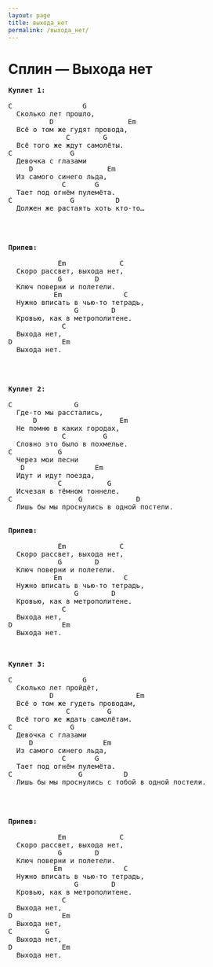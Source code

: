 ```yaml
---
layout: page
title: выхода_нет
permalink: /выхода_нет/
---
```

# Сплин — Выхода нет

<pre>
<b>Куплет 1:</b>

<span>C                 G</span>
  Сколько лет прошло,
<span>          D                  Em</span>
  Всё о том же гудят провода,
<span>              C        G</span>
  Всё того же ждут самолёты.
<span>C              G</span>
  Девочка с глазами
<span>     D                  Em</span>
  Из самого синего льда,
<span>             C       G</span>
  Тает под огнём пулемёта.
<span>C              G          D</span>
  Должен же растаять хоть кто-то&#8230;




<b>Припев:</b>

<span>            Em             C</span>
  Скоро рассвет, выхода нет,
<span>            G        D</span>
  Ключ поверни и полетели.
<span>           Em               C</span>
  Нужно вписать в чью-то тетрадь,
<span>                G        D</span>
  Кровью, как в метрополитене.
<span>             C</span>
  Выхода нет,
<span>D            Em</span>
  Выхода нет.




<b>Куплет 2:</b>

<span>C               G</span>
  Где-то мы расстались,
<span>      D                    Em</span>
  Не помню в каких городах,
<span>             C         G</span>
  Словно это было в похмелье.
<span>C           G</span>
  Через мои песни
<span>   D                 Em</span>
  Идут и идут поезда,
<span>            C           G</span>
  Исчезая в тёмном тоннеле.
<span>C                G             D</span>
  Лишь бы мы проснулись в одной постели.


<b>Припев:</b>

<span>            Em             C</span>
  Скоро рассвет, выхода нет,
<span>            G        D</span>
  Ключ поверни и полетели.
<span>           Em               C</span>
  Нужно вписать в чью-то тетрадь,
<span>                G        D</span>
  Кровью, как в метрополитене.
<span>             C</span>
  Выхода нет,
<span>D            Em</span>
  Выхода нет.



<b>Куплет 3:</b>

<span>C                 G</span>
  Сколько лет пройдёт,
<span>          D                    Em</span>
  Всё о том же гудеть проводам,
<span>              C         G</span>
  Всё того же ждать самолётам.
<span>C              G</span>
  Девочка с глазами
<span>     D                 Em</span>
  Из самого синего льда,
<span>             C       G</span>
  Тает под огнём пулемёта.
<span>C                G          D</span>
  Лишь бы мы проснулись с тобой в одной постели.




<b>Припев:</b>

<span>            Em             C</span>
  Скоро рассвет, выхода нет,
<span>            G        D</span>
  Ключ поверни и полетели.
<span>           Em               C</span>
  Нужно вписать в чью-то тетрадь,
<span>                G        D</span>
  Кровью, как в метрополитене.
<span>             C</span>
  Выхода нет,
<span>D            Em</span>
  Выхода нет,
<span>C        G</span>
  Выхода нет,
<span>D            Em</span>
  Выхода нет.

</pre>
